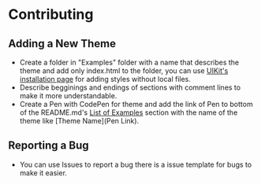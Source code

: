 # Contributing

## Adding a New Theme

* Create a folder in "Examples" folder with a name that describes the theme and add only index.html to the folder, you can use [UIKit's installation page](https://getuikit.com/docs/installation) for adding styles without local files.
* Describe begginings and endings of sections with comment lines to make it more understandable.
* Create a Pen with CodePen for theme and add the link of Pen to bottom of the README.md's [List of Examples](https://github.com/yussufjpg/UIKit-Starting-Templates#list-of-examples) section with the name of the theme like \[Theme Name\]\(Pen Link\).

## Reporting a Bug

* You can use Issues to report a bug there is a issue template for bugs to make it easier.
